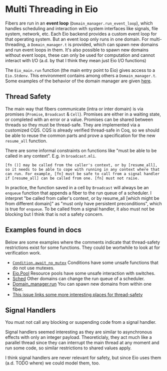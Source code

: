 # Multi Threading in Eio

Fibers are run in an **event loop** (`Domain_manager.run_event_loop`), which handles scheduling and interaction with system interfaces like signals, file system, network, etc.
Each Eio backend provides a custom event loop for that operating system.
But an event loop only runs in one domain.
For multi-threading, a `Domain_manager.t` is provided, which can spawn new domains and run event loops in them.
It's also possible to spawn new domains without event loops, these can only be used for computation and cannot interact with I/O (a.d. by that I think they mean just Eio I/O functions)

The `Eio_main.run` function (the main entry point to Eio) gives access to a `Eio.Stdenv`.
This environment contains among others a `Domain_manager.t`.
Some examples of the behavior of the domain manager are given [here](https://github.com/ocaml-multicore/eio/blob/main/tests/domains.md).

## Thread Safety

The main way that fibers communicate (intra or inter domain) is via promises (`Promise`, `Broadcast` & `Cell`).
Promises are either in a waiting state, or completed with an error or a value.
Promises can be shared between threads so they must be thread-safe.
They are implemented via a customized CQS. CQS is already verified thread-safe in Coq, so we should be able to reuse the common parts and prove a specification for the new `resume_all` function.

There are some informal constraints on functions like "must be able to be called in any context". E.g. in `broadcast.mli`.

```
[fn ()] may be called from the caller's context, or by [resume_all],
so it needs to be able to cope with running in any context where that
can run. For example, [fn] must be safe to call from a signal handler
if [resume_all] can be called from one. [fn] must not raise.
```

In practice, the function saved in a cell by `Broadcast` will always be an `enqueue` function that appends a fiber to the run queue of a scheduler.
I interpret "be called from caller's context, or by resume_all [which might be from different domain]" as "must only have persistent preconditions", which is true for `enqueue`.
To be called from a signal handler, it also must not be blocking but I think that is not a safety concern.

## Examples found in docs

Below are some examples where the comments indicate that thread-safety restrictions exist for some functions.
They could be wortwhile to look at for verification work.

- [`Condition.await_no_mutex`](https://github.com/ocaml-multicore/eio/blob/286a1b743d3a55c5318a1301083e311f5b7d5b91/lib_eio/condition.mli#L55)
  Conditions have some unsafe functions that do not use mutexes.
- [Eio.Pool](https://github.com/ocaml-multicore/eio/blob/286a1b743d3a55c5318a1301083e311f5b7d5b91/lib_eio/pool.mli#L29)
  Resource pools have some unsafe interaction with switches.
- [Sched](https://github.com/ocaml-multicore/eio/blob/286a1b743d3a55c5318a1301083e311f5b7d5b91/lib_eio_linux/sched.ml#L55)
  Other domains can change the run queue of a scheduler.
- [Domain_manager.run](https://github.com/ocaml-multicore/eio/blob/main/lib_eio/eio.mli#L94)
  You can spawn new domains from within one fiber.
- [This issue links some more interesting places for thread-safety](https://github.com/ocaml-multicore/eio/issues/387)

## Signal Handlers

You must not call any blocking or suspending code from a signal handler.

Signal handlers seemed interesting as they are similar to asynchronous effects with only an integer payload.
Theoreticlaly, they act much like a parallel thread since they can interrupt the main thread at any moment and run some code, so similar restrictions to shared values apply.

I think signal handlers are never relevant for safety, but since Eio uses them (a.d. TODO where) we could model them, too.
